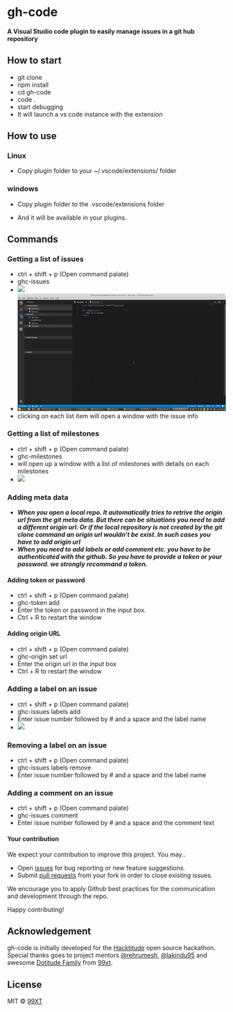 # gh-code

**A Visual Studio code plugin to easily manage issues in a git hub repository**

## How to start
- git clone 
- npm install
- cd gh-code
- code .
- start debugging
- It will launch a vs code instance with the extension

## How to use
### Linux 
- Copy plugin folder to your ~/.vscode/extensions/ folder
### windows
- Copy plugin folder to the .vscode/extensions folder

- And it will be available in your plugins.

## Commands

### Getting a list of issues
- ctrl + shift + p (Open command palate)
- ghc-issues
- ![](https://media.giphy.com/media/26n7aLvKRwx65HSjm/giphy.gif)
- <img src="https://raw.githubusercontent.com/dilantha111/ghc-test/master/gifs/1.gif"/>
- clicking on each list item will open a window with the issue info

### Getting a list of milestones
- ctrl + shift + p (Open command palate)
- ghc-milestones
- will open up a window with a list of milestones with details on each milestones
- ![](https://media.giphy.com/media/3ohhwEA7XIgEcyhBT2/giphy.gif)

### Adding meta data
- ***When you open a local repo. It automatically tries to retrive the origin url from the git meta data. But there can be situations you need to add a different origin url. Or if the local repository is not created by the git clone command an origin url wouldn't be exist. In such cases you have to add origin url***
- ***When you need to add labels or add comment etc. you have to be authenticated with the github. So you have to provide a token or your password. we strongly recommand a token.***

#### Adding token or password
- ctrl + shift + p (Open command palate)
- ghc-token add
- Enter the token or password in the input box. 
- Ctrl + R to restart the window 

#### Adding origin URL
- ctrl + shift + p (Open command palate)
- ghc-origin set url
- Enter the origin url in the input box
- Ctrl + R to restart the window

### Adding a label on an issue
- ctrl + shift + p (Open command palate)
- ghc-issues labels add
- Enter issue number followed by # and a space and the label name
- ![](https://media.giphy.com/media/l378ypR24k5DArtMA/giphy.gif)

### Removing a label on an issue
- ctrl + shift + p (Open command palate)
- ghc-issues labels remove
- Enter issue number followed by # and a space and the label name

### Adding a comment on an issue
- ctrl + shift + p (Open command palate)
- ghc-issues comment
- Enter issue number followed by # and a space and the comment text

#### Your contribution

We expect your contribution to improve this project. You may..

- Open [issues](https://guides.github.com/features/issues/) for bug reporting or new feature suggestions.
- Submit [pull requests](https://help.github.com/articles/about-pull-requests/) from your fork in order to close existing issues.

We encourage you to apply Github best practices for the communication and development through the repo.

Happy contributing! 

## Acknowledgement

gh-code is initially developed for the [Hacktitude](http://opensource.99xtechnology.com/hacktitude/) open source hackathon. Special thanks goes to project mentors [@rehrumesh](https://github.com/rehrumesh), [@lakindu95](https://github.com/lakindu95) and awesome [Dotitude Family](http://dotitude.com/) from [99xt](http://99xtechnology.com/).

## License

MIT © [99XT](https://github.com/99xt)
